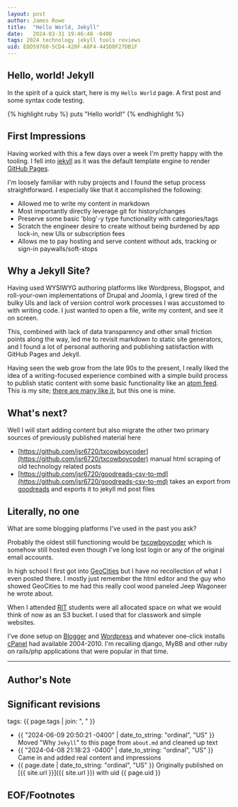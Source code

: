 ```yaml
---
layout: post
author: James Rowe
title:  "Hello World, Jekyll"
date:   2024-03-31 19:46:48 -0400
tags: 2024 technology jekyll tools reviews
uid: EDD59760-5CD4-428F-A8F4-445D0F27DB1F
---
```


## Hello, world! Jekyll

In the spirit of a quick start, here is my `Hello World` page. A first post and some syntax code testing.

{% highlight ruby %}
puts "Hello world!"
{% endhighlight %}

## First Impressions

Having worked with this a few days over a week I'm pretty happy with the tooling. I fell into [jekyll](http://jekyllrb.com/) as it was the default template engine to render [GitHub Pages](https://pages.github.com).

I'm loosely familiar with ruby projects and I found the setup process straightforward. I especially like that it accomplished the following:

- Allowed me to write my content in markdown
- Most importantly directly leverage git for history/changes
- Preserve some basic 'blog'-y type functionality with categories/tags
- Scratch the engineer desire to create without being burdened by app lock-in, new UIs or subscription fees
- Allows me to pay hosting and serve content without ads, tracking or sign-in paywalls/soft-stops

## Why a Jekyll Site?

Having used WYSIWYG authoring platforms like Wordpress, Blogspot, and roll-your-own implementations of Drupal and Joomla, I grew tired of the bulky UIs and lack of version control work processes I was accustomed to with writing code. I just wanted to open a file, write my content, and see it on screen.

This, combined with lack of data transparency and other small friction points along the way, led me to revisit markdown to static site generators, and I found a lot of personal authoring and publishing satisfaction with GitHub Pages and Jekyll.

Having seen the web grow from the late 90s to the present, I really liked the idea of a writing-focused experience combined with a simple build process to publish static content with some basic functionality like an [atom feed](/feed.xml). This is my site; [there are many like it](/inspiration.md), but this one is mine.


## What's next?

Well I will start adding content but also migrate the other two primary sources of previously published material here

- [https://github.com/jsr6720/txcowboycoder](https://github.com/jsr6720/txcowboycoder) manual html scraping of old technology related posts
- [https://github.com/jsr6720/goodreads-csv-to-md](https://github.com/jsr6720/goodreads-csv-to-md) takes an export from [goodreads](http://goodreads.com/) and exports it to jekyll md post files

## Literally, no one

What are some blogging platforms I've used in the past you ask?

Probably the oldest still functioning would be [txcowboycoder](https://txcowboycoder.wordpress.com) which is somehow still hosted even though I've long lost login or any of the original email accounts.

In high school I first got into [GeoCities](https://archive.org/web/geocities.php) but I have no recollection of what I even posted there. I mostly just remember the html editor and the guy who showed GeoCities to me had this really cool wood paneled Jeep Wagoneer he wrote about.

When I attended [RIT](http://rit.edu/) students were all allocated space on what we would think of now as an S3 bucket. I used that for classwork and simple websites.

I've done setup on [Blogger](https://www.blogger.com/) and [Wordpress](http://wordpress.com/) and whatever one-click installs [cPanel](https://www.cpanel.net) had available 2004-2010. I'm recalling django, MyBB and other ruby on rails/php applications that were popular in that time.

---

## Author's Note


## Significant revisions

tags: {{ page.tags | join: ", " }}

- {{ "2024-06-09 20:50:21 -0400" | date_to_string: "ordinal", "US" }} Moved "Why `Jekyll`" to this page from `about.md` and cleaned up text
- {{ "2024-04-08 21:18:23 -0400" | date_to_string: "ordinal", "US" }} Came in and added real content and impressions
- {{ page.date | date_to_string: "ordinal", "US" }} Originally published on [{{ site.url }}]({{ site.url }}) with uid {{ page.uid }}

## EOF/Footnotes
